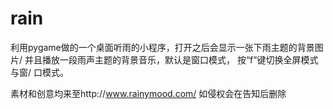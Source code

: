 # rain
利用pygame做的一个桌面听雨的小程序，打开之后会显示一张下雨主题的背景图片/
并且播放一段雨声主题的背景音乐，默认是窗口模式， 按“f”键切换全屏模式与窗/
口模式。

素材和创意均来至http://www.rainymood.com/
如侵权会在告知后删除

